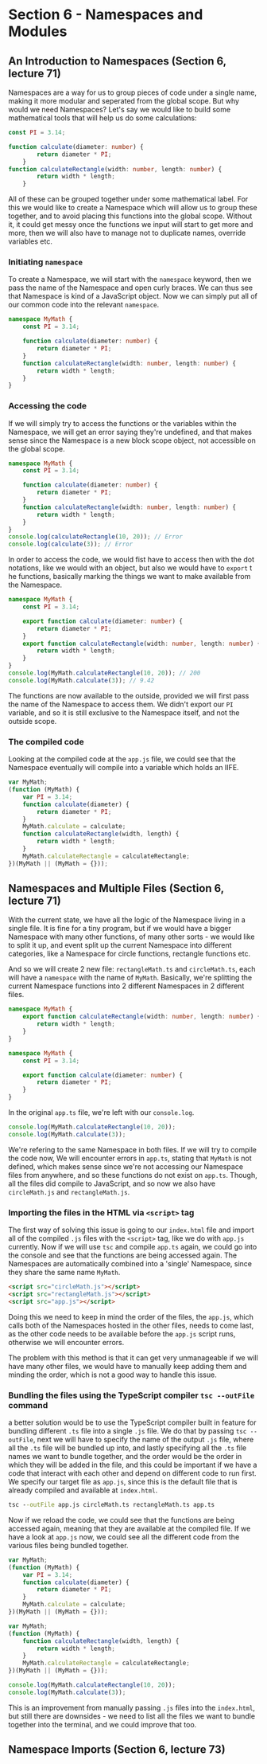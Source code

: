 # Section 6 - Namespaces and Modules

## An Introduction to Namespaces (Section 6, lecture 71)

Namespaces are a way for us to group pieces of code under a single name, making it more modular and seperated from the global scope. But why would we need Namespaces? Let's say we would like to build some mathematical tools that will help us do some calculations:

```ts
const PI = 3.14;

function calculate(diameter: number) {
		return diameter * PI;
	}
function calculateRectangle(width: number, length: number) {
		return width * length;
	}
```

All of these can be grouped together under some mathematical label. For this we would like to create a Namespace which will allow us to group these together, and to avoid placing this functions into the global scope. Without it, it could get messy once the functions we input will start to get more and more, then we will also have to manage not to duplicate names, override variables etc.

### Initiating `namespace`

To create a Namespace, we will start with the `namespace` keyword, then we pass the name of the Namespace and open curly braces. We can thus see that Namespace is kind of a JavaScript object. Now we can simply put all of our common code into the relevant `namespace`.

```ts
namespace MyMath {
	const PI = 3.14;

	function calculate(diameter: number) {
		return diameter * PI;
	}
	function calculateRectangle(width: number, length: number) {
		return width * length;
	}
}
```

### Accessing the code

If we will simply try to access the functions or the variables within the Namespace, we will get an error saying they're undefined, and that makes sense since the Namespace is a new block scope object, not accessible on the global scope.

```ts
namespace MyMath {
	const PI = 3.14;

	function calculate(diameter: number) {
		return diameter * PI;
	}
	function calculateRectangle(width: number, length: number) {
		return width * length;
	}
}
console.log(calculateRectangle(10, 20)); // Error
console.log(calculate(3)); // Error
```

In order to access the code, we would fist have to access then with the dot notations, like we would with an object, but also we would have to `export` t he functions, basically marking the things we want to make available from the Namespace.

```ts
namespace MyMath {
	const PI = 3.14;

	export function calculate(diameter: number) {
		return diameter * PI;
	}
	export function calculateRectangle(width: number, length: number) {
		return width * length;
	}
}
console.log(MyMath.calculateRectangle(10, 20)); // 200
console.log(MyMath.calculate(3)); // 9.42
```

The functions are now available to the outside, provided we will first pass the name of the Namespace to access them. We didn't export our `PI` variable, and so it is still exclusive to the Namespace itself, and not the outside scope.

### The compiled code

Looking at the compiled code at the `app.js` file, we could see that the Namespace eventually will compile into a variable which holds an IIFE.

```js
var MyMath;
(function (MyMath) {
    var PI = 3.14;
    function calculate(diameter) {
        return diameter * PI;
    }
    MyMath.calculate = calculate;
    function calculateRectangle(width, length) {
        return width * length;
    }
    MyMath.calculateRectangle = calculateRectangle;
})(MyMath || (MyMath = {}));
```

## Namespaces and Multiple Files (Section 6, lecture 71)

With the current state, we have all the logic of the Namespace living in a single file. It is fine for a tiny program, but if we would have a bigger Namespace with many other functions, of many other sorts - we would like to split it up, and event split up the current Namespace into different categories, like a Namespace for circle functions, rectangle functions etc.

And so we will create 2 new file: `rectangleMath.ts` and `circleMath.ts`, each will have a `namespace` with the name of `MyMath`. Basically, we're splitting the current Namespace functions into 2 different Namespaces in 2 different files.

```ts
namespace MyMath {
	export function calculateRectangle(width: number, length: number) {
		return width * length;
	}
}
```

```ts
namespace MyMath {
	const PI = 3.14;

	export function calculate(diameter: number) {
		return diameter * PI;
	}
}
```

In the original `app.ts` file, we're left with our `console.log`.

```ts
console.log(MyMath.calculateRectangle(10, 20));
console.log(MyMath.calculate(3));
```

We're refering to the same Namespace in both files. If we will try to compile the code now, We will encounter errors in `app.ts`, stating that `MyMath` is not defined, which makes sense since we're not accessing our Namespace files from anywhere, and so these functions do not exist on `app.ts`. Though, all the files did compile to JavaScript, and so now we also have `circleMath.js` and `rectangleMath.js`.

### Importing the files in the HTML via `<script>` tag

The first way of solving this issue is going to our `index.html` file and import all of the compiled `.js` files with the `<script>` tag, like we do with `app.js` currently. Now if we will use `tsc` and compile `app.ts` again, we could go into the console and see that the functions are being accessed again. The Namespaces are automatically combined into a 'single' Namespace, since they share the same name `MyMath`.

```html
<script src="circleMath.js"></script>
<script src="rectangleMath.js"></script>
<script src="app.js"></script>
```

Doing this we need to keep in mind the order of the files, the `app.js`, which calls both of the Namespaces hosted in the other files, needs to come last, as the other code needs to be available before the `app.js` script runs, otherwise we will encounter errors.

The problem with this method is that it can get very unmanageable if we will have many other files, we would have to manually keep adding them and minding the order, which is not a good way to handle this issue.

### Bundling the files using the TypeScript compiler `tsc --outFile` command

a better solution would be to use the TypeScript compiler built in feature for bundling different `.ts` file into a single `.js` file. We do that by passing `tsc --outFile`, next we will have to specify the name of the output `.js` file, where all the `.ts` file will be bundled up into, and lastly specifying all the `.ts` file names we want to bundle together, and the order would be the order in which they will be added in the file, and this could be important if we have a code that interact with each other and depend on different code to run first. We specify our target file as `app.js`, since this is the default file that is already compiled and available at `index.html`.

```cmd
tsc --outFile app.js circleMath.ts rectangleMath.ts app.ts
```

Now if we reload the code, we could see that the functions are being accessed again, meaning that they are available at the compiled file. If we have a look at `app.js` now, we could see all the different code from the various files being bundled together.

```js
var MyMath;
(function (MyMath) {
    var PI = 3.14;
    function calculate(diameter) {
        return diameter * PI;
    }
    MyMath.calculate = calculate;
})(MyMath || (MyMath = {}));

var MyMath;
(function (MyMath) {
    function calculateRectangle(width, length) {
        return width * length;
    }
    MyMath.calculateRectangle = calculateRectangle;
})(MyMath || (MyMath = {}));

console.log(MyMath.calculateRectangle(10, 20));
console.log(MyMath.calculate(3));
```

This is an improvement from manually passing `.js` files into the `index.html`, but still there are downsides - we need to list all the files we want to bundle together into the terminal, and we could improve that too.

## Namespace Imports (Section 6, lecture 73)